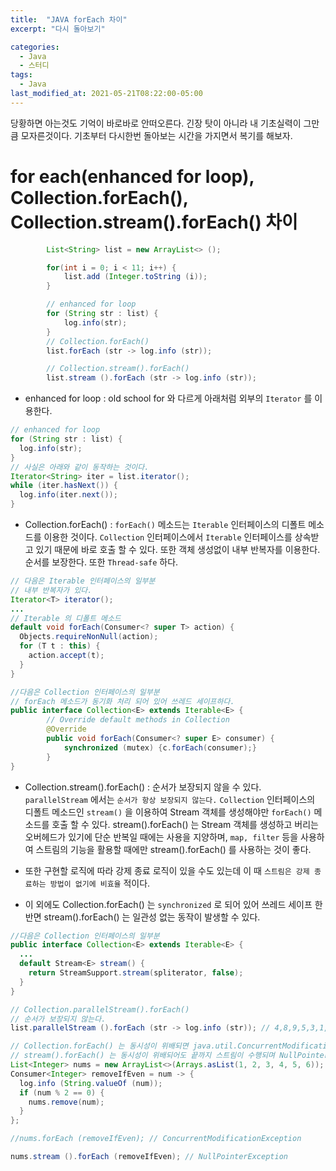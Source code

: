 ```yaml
---
title:  "JAVA forEach 차이"
excerpt: "다시 돌아보기"

categories:
  - Java
  - 스터디
tags:
  - Java
last_modified_at: 2021-05-21T08:22:00-05:00
---
```




당황하면 아는것도 기억이 바로바로 안떠오른다.
긴장 탓이 아니라 내 기초실력이 그만큼 모자른것이다.
기초부터 다시한번 돌아보는 시간을 가지면서 복기를 해보자.

# for each(enhanced for loop), Collection.forEach(), Collection.stream().forEach() 차이


```java
        List<String> list = new ArrayList<> ();

        for(int i = 0; i < 11; i++) {
            list.add (Integer.toString (i));
        }

        // enhanced for loop
        for (String str : list) {
            log.info(str);
        }
        // Collection.forEach()
        list.forEach (str -> log.info (str));

        // Collection.stream().forEach()
        list.stream ().forEach (str -> log.info (str));

```

- enhanced for loop : old school for 와 다르게 아래처럼 외부의 `Iterator` 를 이용한다.

```java
// enhanced for loop
for (String str : list) {
  log.info(str);
}
// 사실은 아래와 같이 동작하는 것이다.
Iterator<String> iter = list.iterator();
while (iter.hasNext()) {
  log.info(iter.next());
}
```

- Collection.forEach() : `forEach()` 메소드는 `Iterable` 인터페이스의 디폴트 메소드를 이용한 것이다. `Collection` 인터페이스에서 `Iterable` 인터페이스를 상속받고 있기 때문에 바로 호출 할 수 있다. 또한 객체 생성없이 내부 반복자를 이용한다. 순서를 보장한다. 또한 `Thread-safe` 하다.

```java
// 다음은 Iterable 인터페이스의 일부분
// 내부 반복자가 있다.
Iterator<T> iterator();
...
// Iterable 의 디폴트 메소드
default void forEach(Consumer<? super T> action) {
  Objects.requireNonNull(action);
  for (T t : this) {
    action.accept(t);
  }
}

//다음은 Collection 인터페이스의 일부분
// forEach 메소드가 동기화 처리 되어 있어 쓰레드 세이프하다.
public interface Collection<E> extends Iterable<E> {
        // Override default methods in Collection
        @Override
        public void forEach(Consumer<? super E> consumer) {
            synchronized (mutex) {c.forEach(consumer);}
        }
}

```

- Collection.stream().forEach() : 순서가 보장되지 않을 수 있다. `parallelStream` 에서는 `순서가 항상 보장되지 않는다.` `Collection` 인터페이스의 디폴트 메소드인 `stream()` 을 이용하여 Stream 객체를 생성해야만 `forEach()` 메소드를 호출 할 수 있다. stream().forEach() 는 Stream 객체를 생성하고 버리는 오버헤드가 있기에 단순 반복일 때에는 사용을 지양하며, `map, filter` 등을 사용하여 스트림의 기능을 활용할 때에만 stream().forEach() 를 사용하는 것이 좋다.

- 또한 구현할 로직에 따라 강제 종료 로직이 있을 수도 있는데 이 때 `스트림은 강제 종료하는 방법이 없기에 비효율` 적이다.

- 이 외에도 Collection.forEach() 는 `synchronized` 로 되어 있어 쓰레드 세이프 한 반면 stream().forEach() 는 일관성 없는 동작이 발생할 수 있다.

```java
//다음은 Collection 인터페이스의 일부분
public interface Collection<E> extends Iterable<E> {
  ...
  default Stream<E> stream() {
    return StreamSupport.stream(spliterator, false);
  }
}

// Collection.parallelStream().forEach()
// 순서가 보장되지 않는다.
list.parallelStream ().forEach (str -> log.info (str)); // 4,8,9,5,3,1,7,6,2 출력

// Collection.forEach() 는 동시성이 위배되면 java.util.ConcurrentModificationException 가 발생하는데
// stream().forEach() 는 동시성이 위배되어도 끝까지 스트림이 수행되며 NullPointerException 를 던진다.
List<Integer> nums = new ArrayList<>(Arrays.asList(1, 2, 3, 4, 5, 6));
Consumer<Integer> removeIfEven = num -> {
  log.info (String.valueOf (num));
  if (num % 2 == 0) {
    nums.remove(num);
  }
};

//nums.forEach (removeIfEven); // ConcurrentModificationException

nums.stream ().forEach (removeIfEven); // NullPointerException
```